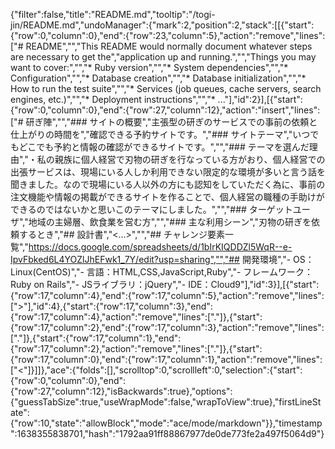 {"filter":false,"title":"README.md","tooltip":"/togi-jin/README.md","undoManager":{"mark":2,"position":2,"stack":[[{"start":{"row":0,"column":0},"end":{"row":23,"column":5},"action":"remove","lines":["# README","","This README would normally document whatever steps are necessary to get the","application up and running.","","Things you may want to cover:","","* Ruby version","","* System dependencies","","* Configuration","","* Database creation","","* Database initialization","","* How to run the test suite","","* Services (job queues, cache servers, search engines, etc.)","","* Deployment instructions","","* ..."],"id":2}],[{"start":{"row":0,"column":0},"end":{"row":27,"column":12},"action":"insert","lines":["# 研ぎ陣","","### サイトの概要","主張型の研ぎのサービスでの事前の依頼と仕上がりの時間を","確認できる予約サイトです。","### サイトテーマ","いつでもどこでも予約と情報の確認ができるサイトです。","","### テーマを選んだ理由","・私の親族に個人経営で刃物の研ぎを行なっている方がおり、個人経営での出張サービスは、現場にいる人しか利用できない限定的な環境が多いと言う話を聞きました。なので現場にいる人以外の方にも認知をしていただく為に、事前の注文機能や情報の掲載ができるサイトを作ることで、個人経営の職種の手助けができるのではないかと思いこのテーマにしました。","","### ターゲットユーザ","地域の主婦層、飲食業を営む方","","### 主な利用シーン","刃物の研ぎを依頼するとき","## 設計書","<...>","","## チャレンジ要素一覧","https://docs.google.com/spreadsheets/d/1bIrKIQDDZl5WqR--e-IpvFbked6L4YOZlJhEFwk1_7Y/edit?usp=sharing","","## 開発環境","- OS：Linux(CentOS)","- 言語：HTML,CSS,JavaScript,Ruby","- フレームワーク：Ruby on Rails","- JSライブラリ：jQuery","- IDE：Cloud9"],"id":3}],[{"start":{"row":17,"column":4},"end":{"row":17,"column":5},"action":"remove","lines":[">"],"id":4},{"start":{"row":17,"column":3},"end":{"row":17,"column":4},"action":"remove","lines":["."]},{"start":{"row":17,"column":2},"end":{"row":17,"column":3},"action":"remove","lines":["."]},{"start":{"row":17,"column":1},"end":{"row":17,"column":2},"action":"remove","lines":["."]},{"start":{"row":17,"column":0},"end":{"row":17,"column":1},"action":"remove","lines":["<"]}]]},"ace":{"folds":[],"scrolltop":0,"scrollleft":0,"selection":{"start":{"row":0,"column":0},"end":{"row":27,"column":12},"isBackwards":true},"options":{"guessTabSize":true,"useWrapMode":false,"wrapToView":true},"firstLineState":{"row":10,"state":"allowBlock","mode":"ace/mode/markdown"}},"timestamp":1638355838701,"hash":"1792aa91ff88867977de0de773fe2a497f5064d9"}